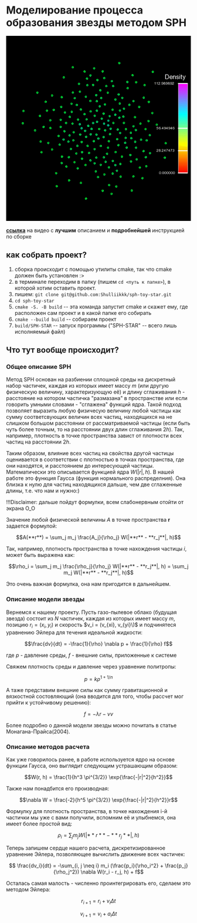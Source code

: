 # Моделирование процесса образования звезды методом SPH

![SPH Star GIF](sph.GIF "N = 200")

**[ссылка](https://vk.com/away.php?to=https%3A%2F%2Fwww.youtube.com%2Fwatch%3Fv%3Dbs45NErLxuA&cc_key=)** на видео с **лучшим** описанием и **подробнейшей** инструкцией по сборке

## как собрать проект?

1. сборка происходит с помощью утилиты cmake, так что cmake должен быть установлен :>
2. в терминале переходим в папку (пишем `cd <путь к папке>`), в которой хотим оставить проект.
3. пишем: `git clone git@github.com:Shulliikkk/sph-toy-star.git`
4. `cd sph-toy-star`
5. `cmake -S. -B build` -- эта команда запустит cmake и скажет ему, где расположен сам проект и в какой папке его собирать
6. `cmake --build build` -- собираем проект
7. `build/SPH-STAR` -- запуск программы ("SPH-STAR" -- всего лишь исполняемый файл)

## Что тут вообще происходит?
### Общее описание SPH  
Метод SPH основан на разбиении сплошной среды на дискретный набор частичек, каждая из которых имеет массу $m$ (или другую физическую величину, характеризующую её) и длину сглаживания $h$ - расстояние на котором частичка "размазана" в пространстве или если говорить умными словами - "сглажена" функций ядра. Такой подход позволяет выразить любую физичесую величину любой частицы как сумму соответсвующих величин всех частиц, находящихся на не слишком большом расстоянии от рассматриваемой частицы (если быть чуть более точным, то на расстоянии двух длин сглаживания $2h$). Так, например, плотность в точке пространства завист от плотности всех частиц на расстоянии $2h$.

 Таким образом, влияние всех частиц на свойства другой частицы оценивается в соответствии с плотностью в точках пространства, где они находятся, и расстоянием до интересующей частицы. Математически это описывается функцией ядра $W(|r|, h)$. В нашей работе это функция Гаусса (функция нормального распределния). Она близка к нулю для частиц находящихся дальше, чем две сглаженные длины, т.е. что нам и нужно:)

 !!!Disclaimer: дальше пойдут формулки, всем слабонервным отойти от экрана O_O

 Значение любой физической величины $A$ в точке пространства $\textbf{r}$ задается формулой:

 $$A(**r**) = \sum_j m_j \frac{A_j}{\rho_j}  W(|**r** - **r_j**|, h)$$

 Так, например, плотность пространства в точке нахождения частицы $i$, может быть выражена как:

 $$\rho_i = \sum_j m_j \frac{\rho_j}{\rho_j} W(|**r** - **r_j**|, h) = \sum_j m_j W(|**r** - **r_j**|, h)$$

 Это очень важная формулка, она нам пригодится в дальнейшем.

 ### Описание модели звезды
 Вернемся к нашему проекту. Пусть газо-пылевое облако (будущая звезда) состоит из $N$ частичек, каждая из которых имеет массу $m$, позицию $r_i = (x_i, y_i)$ и скорость $v_i = (v_{xi}, v_{yi}\)$ и подчинятеся уравнению Эйлера для течения идеальной жидкости:

 $$\frac{dv}{dt} = -\frac{1}{\rho} \nabla p + \frac{1}{\rho} f$$

 где $p$ - давление среды, $f$ - внешние силы, приложенные к системе

Свяжем плотность среды и давление через уравнение политропы:

$$p = k \rho^{1 + 1/n}$$

А таже представим внешние силы как сумму гравитационной и вязкостной состовляющий (она вводится для того, чтобы рассчет мог прийти к устойчивому решению):

$$f = -\lambda r - \nu v$$

Более подробно о данной модели звезды можно почитать в статье Монагана-Прайса(2004).

### Описание методов расчета

Как уже говорилось ранее, в работе используется ядро на основе функции Гаусса, оно выглядит следующим устрашающим образом:

$$W(r, h) = \frac{1}{h^3 \pi^{3/2}} \exp{\frac{-|r|^2}{h^2}}$$

Также нам понадбится его производная:

$$\nabla W = \frac{-2}{h^5 \pi^{3/2}} \exp{\frac{-|r|^2}{h^2}}r$$

Формулку для плотность пространства, в точке нахождения i-й частички мы уже с вами получили, вспомним её и улыбнемся, она имеет более простой вид:

 $$\rho_i = \sum_j m_j W(|**r** - **r_j**|, h)$$

Теперь запишем сердце нашего расчета, дискретизированное уравнение Эйлера, позволяющее вычислить движение всех частичек:

$$ \frac{dv_i}{dt} = -\sum_{i, j \neq i} m_i (\frac{p_i}{\rho_i^2} + \frac{p_j}{\rho_j^2}) \nabla W(r_i - r_j, h) + f$$

Осталась самая малость - численно проинтегрировать его, сделаем это методом Эйлера:

$$r_{i + 1} = r_i + v_i \Delta t$$

$$v_{i + 1} = v_i + a_i \Delta t$$
